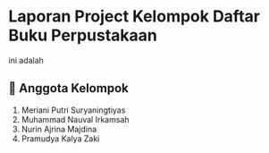 # Laporan Project Kelompok Daftar Buku Perpustakaan 
ini adalah 

## 👥 Anggota Kelompok
1. Meriani Putri Suryaningtiyas
2. Muhammad Nauval Irkamsah
3. Nurin Ajrina Majdina
4. Pramudya Kalya Zaki

## 

